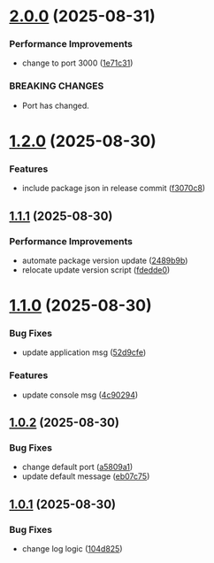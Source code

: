 # [2.0.0](https://github.com/ZHEdward92/github_semantic_versioning_workflow/compare/v1.2.0...v2.0.0) (2025-08-31)


### Performance Improvements

* change to port 3000 ([1e71c31](https://github.com/ZHEdward92/github_semantic_versioning_workflow/commit/1e71c3122dfd9352b0cac00ecbba666accf0cba0))


### BREAKING CHANGES

* Port has changed.

# [1.2.0](https://github.com/ZHEdward92/github_semantic_versioning_workflow/compare/v1.1.1...v1.2.0) (2025-08-30)


### Features

* include package json in release commit ([f3070c8](https://github.com/ZHEdward92/github_semantic_versioning_workflow/commit/f3070c808f0a833cbc480e7227e3dbe3df60314e))

## [1.1.1](https://github.com/ZHEdward92/github_semantic_versioning_workflow/compare/v1.1.0...v1.1.1) (2025-08-30)


### Performance Improvements

* automate package version update ([2489b9b](https://github.com/ZHEdward92/github_semantic_versioning_workflow/commit/2489b9bf6bfd6dcc73ef547670b77fad41003b2c))
* relocate update version script ([fdedde0](https://github.com/ZHEdward92/github_semantic_versioning_workflow/commit/fdedde0d304a5081e13457efd0fd2d4f7674978a))

# [1.1.0](https://github.com/ZHEdward92/github_semantic_versioning_workflow/compare/v1.0.2...v1.1.0) (2025-08-30)


### Bug Fixes

* update application msg ([52d9cfe](https://github.com/ZHEdward92/github_semantic_versioning_workflow/commit/52d9cfe8a4224fdeac65c2892fa831b6e4996012))


### Features

* update console msg ([4c90294](https://github.com/ZHEdward92/github_semantic_versioning_workflow/commit/4c90294fa8e51e84e170c951345156858d22c203))

## [1.0.2](https://github.com/ZHEdward92/github_semantic_versioning_workflow/compare/v1.0.1...v1.0.2) (2025-08-30)


### Bug Fixes

* change default port ([a5809a1](https://github.com/ZHEdward92/github_semantic_versioning_workflow/commit/a5809a18ccf3db2eadad61bfce0e18f48d1ef8f4))
* update default message ([eb07c75](https://github.com/ZHEdward92/github_semantic_versioning_workflow/commit/eb07c75bc9fdc14f31baeab3f10fc27ba76440d2))

## [1.0.1](https://github.com/ZHEdward92/github_semantic_versioning_workflow/compare/v1.0.0...v1.0.1) (2025-08-30)


### Bug Fixes

* change log logic ([104d825](https://github.com/ZHEdward92/github_semantic_versioning_workflow/commit/104d825eea1e5f4cffa6bc61aff5d00dab07ed41))
